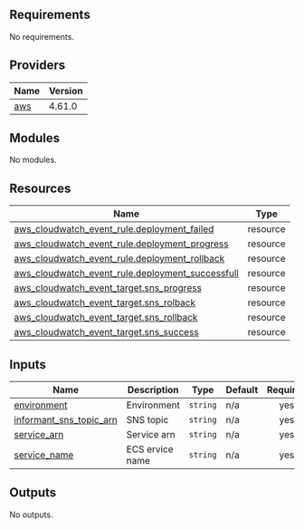 ## Requirements

No requirements.

## Providers

| Name | Version |
|------|---------|
| <a name="provider_aws"></a> [aws](#provider\_aws) | 4.61.0 |

## Modules

No modules.

## Resources

| Name | Type |
|------|------|
| [aws_cloudwatch_event_rule.deployment_failed](https://registry.terraform.io/providers/hashicorp/aws/latest/docs/resources/cloudwatch_event_rule) | resource |
| [aws_cloudwatch_event_rule.deployment_progress](https://registry.terraform.io/providers/hashicorp/aws/latest/docs/resources/cloudwatch_event_rule) | resource |
| [aws_cloudwatch_event_rule.deployment_rollback](https://registry.terraform.io/providers/hashicorp/aws/latest/docs/resources/cloudwatch_event_rule) | resource |
| [aws_cloudwatch_event_rule.deployment_successfull](https://registry.terraform.io/providers/hashicorp/aws/latest/docs/resources/cloudwatch_event_rule) | resource |
| [aws_cloudwatch_event_target.sns_progress](https://registry.terraform.io/providers/hashicorp/aws/latest/docs/resources/cloudwatch_event_target) | resource |
| [aws_cloudwatch_event_target.sns_rolback](https://registry.terraform.io/providers/hashicorp/aws/latest/docs/resources/cloudwatch_event_target) | resource |
| [aws_cloudwatch_event_target.sns_rollback](https://registry.terraform.io/providers/hashicorp/aws/latest/docs/resources/cloudwatch_event_target) | resource |
| [aws_cloudwatch_event_target.sns_success](https://registry.terraform.io/providers/hashicorp/aws/latest/docs/resources/cloudwatch_event_target) | resource |

## Inputs

| Name | Description | Type | Default | Required |
|------|-------------|------|---------|:--------:|
| <a name="input_environment"></a> [environment](#input\_environment) | Environment | `string` | n/a | yes |
| <a name="input_informant_sns_topic_arn"></a> [informant\_sns\_topic\_arn](#input\_informant\_sns\_topic\_arn) | SNS topic | `string` | n/a | yes |
| <a name="input_service_arn"></a> [service\_arn](#input\_service\_arn) | Service arn | `string` | n/a | yes |
| <a name="input_service_name"></a> [service\_name](#input\_service\_name) | ECS ervice name | `string` | n/a | yes |

## Outputs

No outputs.
